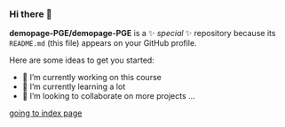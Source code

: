 ### Hi there 👋

**demopage-PGE/demopage-PGE** is a ✨ _special_ ✨ repository because its `README.md` (this file) appears on your GitHub profile.

Here are some ideas to get you started:

- 🔭 I’m currently working on this course
- 🌱 I’m currently learning a lot
- 👯 I’m looking to collaborate on more projects
...

[going to index page](/index.html)
